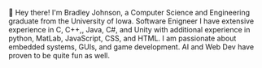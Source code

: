 👋 Hey there! I'm Bradley Johnson, a Computer Science and Engineering graduate from the University of Iowa. 
Software Enigneer
I have extensive experience in C, C++,, Java, C#, and Unity with additional experience in python, MatLab, JavaScript, CSS, and HTML.
I am passionate about embedded systems, GUIs, and game development. AI and Web Dev have proven to be quite fun as well.
